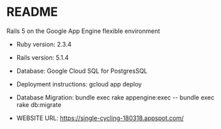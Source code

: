 # README

Rails 5 on the Google App Engine flexible environment

* Ruby version: 2.3.4

* Rails version: 5.1.4

* Database: Google Cloud SQL for PostgresSQL

* Deployment instructions: gcloud app deploy

* Database Migration: bundle exec rake appengine:exec -- bundle exec rake db:migrate


* WEBSITE URL: https://single-cycling-180318.appspot.com/

